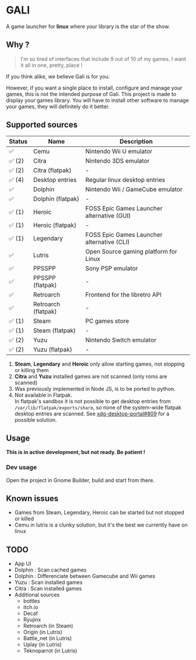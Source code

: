 # GALI

A game launcher for **linux** where your library is the star of the show.

## Why ?
> I'm so tired of interfaces that include 9 out of 10 of my games. I want it all in one, pretty, place ! 

If you think alike, we believe Gali is for you. 

However, if you want a single place to install, configure and manage your games, 
this is not the intended purpose of Gali. This project is made to display your games library. 
You will have to install other software to manage your games, they will definitely do it better.

## Supported sources

Status   | Name                               | Description                                
-------- | ---------------------------------- | -----------------------------------------
✅       | Cemu                               | Nintendo Wii U emulator
✅ (2)   | Citra                              | Nintendo 3DS emulator
✅ (2)   | Citra (flatpak)                    | -
✅ (4)   | Desktop entries                    | Regular linux desktop entries
✅       | Dolphin                            | Nintendo Wii / GameCube emulator
✅       | Dolphin (flatpak)                  | -
✅ (1)   | Heroic                             | FOSS Epic Games Launcher alternative (GUI)
✅ (1)   | Heroic (flatpak)                   | -
✅ (1)   | Legendary                          | FOSS Epic Games Launcher alternative (CLI)
✅       | Lutris                             | Open Source gaming platform for Linux
✅       | PPSSPP                             | Sony PSP emulator
✅       | PPSSPP (flatpak)                   | -
✅       | Retroarch                          | Frontend for the libretro API
✅       | Retroarch (flatpak)                | -
✅ (1)   | Steam                              | PC games store
✅ (1)   | Steam (flatpak)                    | -
✅ (2)   | Yuzu                               | Nintendo Switch emulator
✅ (2)   | Yuzu (flatpak)                     | -

1. **Steam**, **Legendary** and **Heroic** only allow starting games, not stopping or killing them
2. **Citra** and **Yuzu** installed games are not scanned (only roms are scanned)
3. Was previously implemented in Node JS, is to be ported to python.
4. Not available in Flatpak.  
In flatpak's sandbox it is not possible to get desktop entries from `/var/lib/flatpak/exports/share`, so none of the system-wide flatpak desktop entries are scanned. See [xdg-desktop-portal#809](https://github.com/flatpak/xdg-desktop-portal/issues/809) for a possible solution.

## Usage
**This is in active development, but not ready. Be patient !**

### Dev usage
Open the project in Gnome Builder, build and start from there.

## Known issues
* Games from Steam, Legendary, Heroic can be started but not stopped or killed
* Cemu in lutris is a clunky solution, but it's the best we currently have on linux

## TODO
* App UI
* Dolphin : Scan cached games
* Dolphin : Differenciate between Gamecube and Wii games
* Yuzu : Scan installed games
* Citra : Scan installed games
* Additional sources
	* bottles
	* itch.io
	* Decaf
	* Ryujinx
	* Retroarch (in Steam)
	* Origin (in Lutris)
	* Battle_net (in Lutris)
	* Uplay (in Lutris)
	* Teknoparrot (in Lutris)
